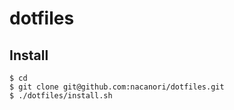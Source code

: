 # dotfiles

## Install

```
$ cd
$ git clone git@github.com:nacanori/dotfiles.git
$ ./dotfiles/install.sh
```



